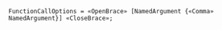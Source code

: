 <!-- This file is generated automatically by infrastructure scripts. Please don't edit by hand. -->

```{ .ebnf .slang-ebnf #FunctionCallOptions }
FunctionCallOptions = «OpenBrace» [NamedArgument {«Comma» NamedArgument}] «CloseBrace»;
```
